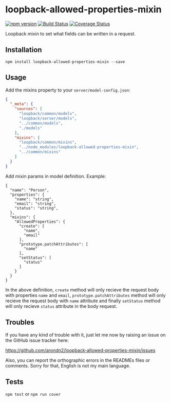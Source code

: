 loopback-allowed-properties-mixin
===============

[![npm version](https://badge.fury.io/js/loopback-allowed-properties-mixin.svg)](https://badge.fury.io/js/loopback-allowed-properties-mixin) [![Build Status](https://travis-ci.org/arondn2/loopback-allowed-properties-mixin.svg?branch=master)](https://travis-ci.org/arondn2/loopback-allowed-properties-mixin)
[![Coverage Status](https://coveralls.io/repos/github/arondn2/loopback-allowed-properties-mixin/badge.svg?branch=master)](https://coveralls.io/github/arondn2/loopback-allowed-properties-mixin?branch=master)

Loopback mixin to set what fields can be written in a request.

## Installation

`npm install loopback-allowed-properties-mixin --save`

## Usage

Add the mixins property to your `server/model-config.json`:

```json
{
  "_meta": {
    "sources": [
      "loopback/common/models",
      "loopback/server/models",
      "../common/models",
      "./models"
    ],
    "mixins": [
      "loopback/common/mixins",
      "../node_modules/loopback-allowed-properties-mixin",
      "../common/mixins"
    ]
  }
}
```

Add mixin params in model definition. Example:
```
{
  "name": "Person",
  "properties": {
    "name": "string",
    "email": "string",
    "status": "string",
  },
  "mixins": {
    "AllowedProperties": {
      "create": [
        "name",
        "email"
      ],
      "prototype.patchAttributes": [
        "name"
      ],
      "setStatus": [
        "status"
      ]
    }
  }
}
```

In the above definition, `create` method will only recieve the request body with properties `name` and `email`, `prototype.patchAttributes` method will only recieve the request body with `name` attribute and finally `setStatus` method will only recieve `status` attribute in the body request.

## Troubles

If you have any kind of trouble with it, just let me now by raising an issue on the GitHub issue tracker here:

https://github.com/arondn2/loopback-allowed-properties-mixin/issues

Also, you can report the orthographic errors in the READMEs files or comments. Sorry for that, English is not my main language.

## Tests

`npm test` or `npm run cover`
